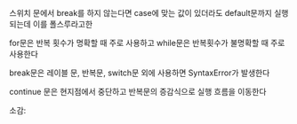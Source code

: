 스위치 문에서 break를 하지 않는다면 case에 맞는 값이 있더라도 default문까지 실행되는데 이를 폴스루라고한

for문은 반복 횟수가 명확할 때 주로 사용하고 while문은 반복횟수가 불명확할 때 주로 사용한다

break문은 레이블 문, 반복문, switch문 외에 사용하면 SyntaxError가 발생한다

continue 문은 현지점에서 중단하고 반복문의 증감식으로 실행 흐름을 이동한다

소감: